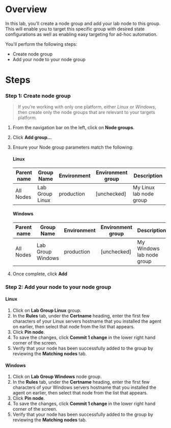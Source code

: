 # Overview

In this lab, you'll create a node group and add your lab node to this group. This will enable you to target this specific group with desired state configurations as well as enabling easy targeting for ad-hoc automation.

You'll perform the following steps:

* Create node group
* Add your node to your node group

# Steps

### Step 1: Create node group

> If you’re working with only one platform, either _Linux_ or _Windows_, then create only the node groups that are relevant to your targets platform. 

1. From the navigation bar on the left, click on **Node groups**.
2. Click **Add group...**
3. Ensure your Node group parameters match the following:

    #### Linux

    | Parent name       | Group Name      |  Environment       | Environment group       | Description |
    | -----------       | -----------     |-----------         |-----------              | -----------  |
    | All Nodes         | Lab Group Linux | production         | [unchecked]             | My Linux lab node group  |

    #### Windows

    | Parent name       | Group Name        |  Environment       | Environment group       | Description |
    | -----------       | -----------       |-----------         |-----------              | -----------  |
    | All Nodes         | Lab Group Windows | production         | [unchecked]             | My Windows lab node group  |




4. Once complete, click **Add**


### Step 2: Add your node to your node group

#### Linux


1. Click on **Lab Group Linux** group.
2. In the **Rules** tab, under the **Certname** heading, enter the first few characters of your Linux servers hostname that you installed the agent on earlier, then select that node from the list that appears.
3. Click **Pin node**.
4. To save the changes, click **Commit 1 change** in the lower right hand corner of the screen.
5. Verify that your node has been successfully added to the group by reviewing the **Matching nodes** tab.

 		

#### Windows


1. Click on **Lab Group Windows** node group.
2. In the **Rules** tab, under the **Certname** heading, enter the first few characters of your Windows servers hostname that you installed the agent on earlier, then select that node from the list that appears.
3. Click **Pin node**.
4. To save the changes, click **Commit 1 change** in the lower right hand corner of the screen.
5. Verify that your node has been successfully added to the group by reviewing the **Matching nodes** tab.